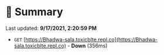# 📖 Summary
Last updated: **9/17/2021, 2:20:59 PM**

- `GET` [https://Bhadwa-sala.toxicblte.repl.co](https://Bhadwa-sala.toxicblte.repl.co) - **Down** (356ms)
